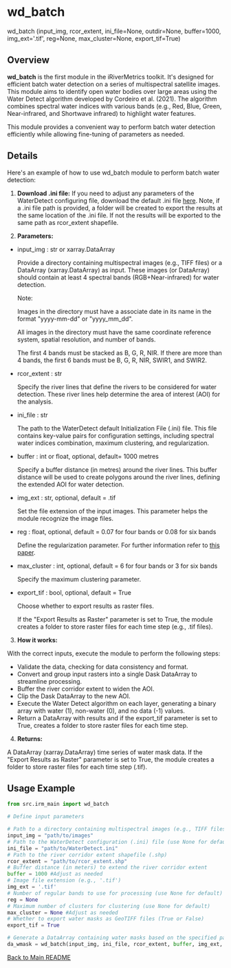 # wd_batch

wd_batch (input_img, rcor_extent, ini_file=None, outdir=None, buffer=1000, img_ext='.tif', reg=None, max_cluster=None, export_tif=True)

## Overview

 **wd_batch** is the first module in the iRiverMetrics toolkit. It's designed for efficient batch water detection on a series of multispectral satellite images. This module aims to identify open water bodies over large areas using the Water Detect algorithm developed by Cordeiro et al. (2021). The algorithm combines spectral water indices with various bands (e.g., Red, Blue, Green, Near-infrared, and Shortwave infrared) to highlight water features.
 
 This module provides a convenient way to perform batch water detection efficiently while allowing fine-tuning of parameters as needed.

## Details

Here's an example of how to use wd_batch module to perform batch water detection:

1. **Download .ini file:** If you need to adjust any parameters of the WaterDetect configuring file, download the default .ini file [here](WaterDetect.ini). Note, if a .ini file path is provided, a folder will be created to export the results at the same location of the .ini file. If not the results will be exported to the same path as rcor_extent shapefile. 

2. **Parameters:**

- input_img : str or xarray.DataArray

    Provide a directory containing multispectral images (e.g., TIFF files) or a DataArray (xarray.DataArray) as input. These images (or DataArray) should contain at least 4 spectral bands (RGB+Near-infrared) for water detection.

    Note:

    Images in the directory must have a associate date in its name in the format "yyyy-mm-dd" or "yyyy_mm_dd".

    All images in the directory must have the same coordinate reference system, spatial resolution, and number of bands.

    The first 4 bands must be stacked as B, G, R, NIR. If there are more than 4 bands, the first 6 bands must be B, G, R, NIR, SWIR1, and SWIR2.

- rcor_extent : str

    Specify the river lines that define the rivers to be considered for water detection. These river lines help determine the area of interest (AOI) for the analysis.

- ini_file : str

    The path to the WaterDetect default Initialization File (.ini) file. This file contains key-value pairs for configuration settings, including spectral water indices combination, maximum clustering, and regularization.

- buffer : int or float, optional, default= 1000 metres

    Specify a buffer distance (in metres) around the river lines. This buffer distance will be used to create polygons around the river lines, defining the extended AOI for water detection.

- img_ext : str, optional, default = .tif

    Set the file extension of the input images. This parameter helps the module recognize the image files.

- reg : float, optional, default = 0.07 for four bands or 0.08 for six bands

    Define the regularization parameter. For further information refer to [this paper](https://doi.org/10.1080/15481603.2023.2168676).

- max_cluster : int, optional, default = 6 for four bands or 3 for six bands
    
    Specify the maximum clustering parameter. 

- export_tif : bool, optional, default = True
    
    Choose whether to export results as raster files.

    If the "Export Results as Raster" parameter is set to True, the module creates a folder to store raster files for each time step (e.g., .tif files).

3. **How it works:**

With the correct inputs, execute the module to perform the following steps:
- Validate the data, checking for data consistency and format.
- Convert and group input rasters into a single Dask DataArray to streamline processing.
- Buffer the river corridor extent to widen the AOI.
- Clip the Dask DataArray to the new AOI.
- Execute the Water Detect algorithm on each layer, generating a binary array with water (1), non-water (0), and no data (-1) values.
- Return a DataArray with results and if the export_tif parameter is set to True, creates a folder to store raster files for each time step.

4. **Returns:**

A DataArray (xarray.DataArray) time series of water mask data. If the "Export Results as Raster" parameter is set to True, the module creates a folder to store raster files for each time step (.tif).

## Usage Example
```python
from src.irm_main import wd_batch

# Define input parameters

# Path to a directory containing multispectral images (e.g., TIFF files)
input_img = "path/to/images"
# Path to the WaterDetect configuration (.ini) file (use None for default parameters)
ini_file = "path/to/WaterDetect.ini"
# Path to the river corridor extent shapefile (.shp)
rcor_extent = "path/to/rcor_extent.shp"
# Buffer distance (in meters) to extend the river corridor extent
buffer = 1000 #Adjust as needed
# Image file extension (e.g., '.tif')
img_ext = '.tif'
# Number of regular bands to use for processing (use None for default)
reg = None
# Maximum number of clusters for clustering (use None for default)
max_cluster = None #Adjust as needed
# Whether to export water masks as GeoTIFF files (True or False)
export_tif = True

# Generate a DataArray containing water masks based on the specified parameters
da_wmask = wd_batch(input_img, ini_file, rcor_extent, buffer, img_ext, reg, max_cluster, export_tif )
```

[Back to Main README](../README.md)